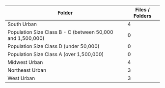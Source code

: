 | Folder                                                     |   Files / Folders |
|------------------------------------------------------------|-------------------|
| South Urban                                                |                 4 |
| Population Size Class B - C (between 50,000 and 1,500,000) |                 0 |
| Population Size Class D (under 50,000)                     |                 0 |
| Population Size Class A (over 1,500,000)                   |                 0 |
| Midwest Urban                                              |                 4 |
| Northeast Urban                                            |                 3 |
| West Urban                                                 |                 3 |